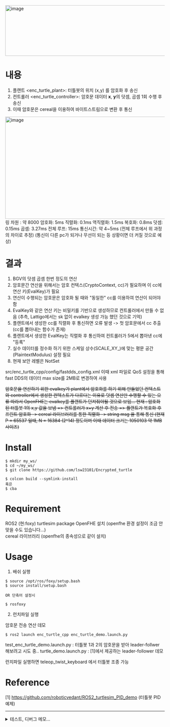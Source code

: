 <img width="994" height="160" alt="image" src="https://github.com/user-attachments/assets/3d84cdda-2584-4e9a-b449-fc3b0f58f5c2" />  
<rqt_graph >

# 내용
1. 플랜트 <enc_turtle_plant>: 터틀봇의 위치 (x,y) 를 암호화 후 송신
2. 컨트롤러 <enc_turtle_controller>: 암호문 데이터 **x**, **y**의 덧셈, 곱셈 1회 수행 후 송신
3. 이때 암호문은 cereal을 이용하여 바이트스트림으로 변환 후 통신

<img width="1208" height="323" alt="image" src="https://github.com/user-attachments/assets/0d76de63-8d77-4681-97f1-e3406dde2c86" />  
링 차원 : 약 8000   
암호화: 5ms  
직렬화: 0.1ms  
역직렬화: 1.5ms  
복호화: 0.8ms  
덧셈: 0.15ms  
곱셈: 3.27ms  
전체 루프: 15ms  
통신시간: 약 4~5ms (전체 루프에서 위 과정의 차이로 추정) (통신이 다른 pc가 되거나 무선이 되는 등 상황이면 더 커질 것으로 예상)

# 결과
1. BGV의 덧셈 곱셈 한번 정도의 연산
2. 암호문간 연산을 위해서는 암호 컨텍스(CryptoContext, cc)가 필요하며 이 cc에 연산 키(EvalKey)가 필요
3. 연산이 수행되는 암호문은 암호화 될 때와 "동일한" cc를 이용하여 연산이 되어야 함
4. EvalKey와 같은 연산 키는 비밀키를 기반으로 생성하므로 컨트롤러에서 만들 수 없음  (추측, Lattigo에서는 sk 없이 evalkey 생성 가능 했던 것으로 기억)
5. 플랜트에서 생성한 cc를 직렬화 후 통신하면 오류 발생 -> 첫 암호문에서 cc 추출 (cc를 뽑아내는 함수가 존재)
6. 플랜트에서 생성한 EvalKey는 직렬화 후 통신하여 컨트롤러가 5에서 뽑아낸 cc에 "등록"
7. 실수 데이터를 정수화 하기 위한 스케일 상수(SCALE_XY_)에 맞는 평문 공간(PlaintextModulus) 설정 필요
8. 현재 보안 레벨은 NotSet


src/enc_turtle_cpp/config/fastdds_config.xml
이때 xml 파일로 QoS 설정을 통해 fast DDS의 데이터 max size를 2MB로 변경하여 사용

~~암호문을 연산하기 위한 evalkey가
plant에서 암호화를 하기 위해 만들었던 컨텍스트와
controller에서 생성한 컨텍스트가 다르다는 이유로 덧셈 연산만 수행할 수 있는 오류
따라서 OpenFHE는 evalkey를 플랜트가 던져줘야될 것으로 보임...
현재 : 
암호화 된 터틀봇 1의 x,y 값을 보냄 => 컨트롤러가 x+y 계산 후 전송 => 플랜트가 복호화 후 프린트
암호화 -> cereal 라이브러리를 통한 직렬화 -> string msg 을 통해 통신 
(현재 P = 65537 일때, N = 16384 (2^14) 정도이며 이때 데이터 크기는 1050103 약 1MB 사이즈)~~

# Install
```
$ mkdir my_ws/  
$ cd ~/my_ws/
$ git clone https://github.com/lsw23101/Encrypted_turtle

$ colcon build --symlink-install
혹은
$ cba
```

# Requirement
ROS2 (현:foxy)
turtlesim package
OpenFHE 설치 (openfhe 환경 설정이 조금 안맞을 수도 있습니다...)  
cereal 라이브러리 (openfhe의 종속성으로 같이 설치)

# Usage
1. 배쉬 실행
```
$ source /opt/ros/foxy/setup.bash
$ source install/setup.bash

OR 단축어 설정시

$ rosfoxy 
```

2. 런치파일 실행

암호문 전송 연산 데모
```
$ ros2 launch enc_turtle_cpp enc_turtle_demo.launch.py
```

test_enc_turtle_demo.launch.py : 터틀봇 1과 2의 암호문을 받아 leader-follwer 해보려고 시도 중..
turtle_demo.launch.py : [1]에서 제공하는 leader-follower 데모

런치파일 실행하면 teleop_twist_keyboard 에서 터틀봇 조종 가능


# Reference

[1] https://github.com/roboticvedant/ROS2_turtlesim_PID_demo (터틀봇 PID 예제)

****



<details>
 <summary>테스트, 디버그 메모...</summary>
 
#### git 다루기
https://shortcuts.tistory.com/8
 
# git push
```
$ git add src
$ git commit -m "message"
$ git push
```
bgv 테스트 용

```
 cd ~/ROS2_turtlesim_ws && colcon build --packages-select enc_turtle_cpp && source install/setup.bash && ros2 run enc_turtle_cpp bgv_test

```

(암호 보안 레벨 비설정 가능)
openfhecore/include/lattice/params.h
```
parameters.SetSecurityLevel(SecurityLevel::HEStd_NotSet); // 자동 결정 방지
```

#### open fhe scheme 속도

```
~/ROS2_turtlesim_ws/install/enc_turtle_cpp/lib/enc_turtle_cpp$ ./bgv_test
```


// N 사이즈가 2^13 일때 뎁스: 1

<img width="400" height="200" alt="image" src="https://github.com/user-attachments/assets/931f0fdd-07e8-4626-a2b3-fceb73d74fc5" />


// N 사이즈 2^12 일때 뎁스: 0 일때 65537 플레인 텍스트 크기에 대해서 이게 마지노선

<img width="400" height="400" alt="image" src="https://github.com/user-attachments/assets/780c3537-c846-4351-b90b-a6b4ba0f4394" />

// 
****
</details>
